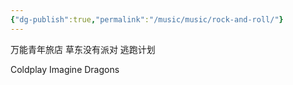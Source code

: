 ```yaml
---
{"dg-publish":true,"permalink":"/music/music/rock-and-roll/"}
---
```


万能青年旅店
草东没有派对
逃跑计划

Coldplay
Imagine Dragons